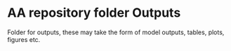 # AA repository folder Outputs

Folder for outputs, these may take the form of model outputs, tables, plots, figures etc.
